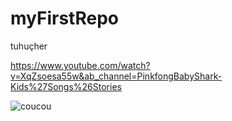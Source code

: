 # myFirstRepo

tuhuçher

https://www.youtube.com/watch?v=XqZsoesa55w&ab_channel=PinkfongBabyShark-Kids%27Songs%26Stories

![coucou](https://upload.wikimedia.org/wikipedia/commons/9/9a/Gull_portrait_ca_usa.jpg)
